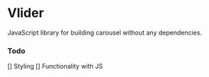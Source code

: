 # Vlider
JavaScript library for building carousel without any dependencies.

### Todo
[] Styling
[] Functionality with JS
